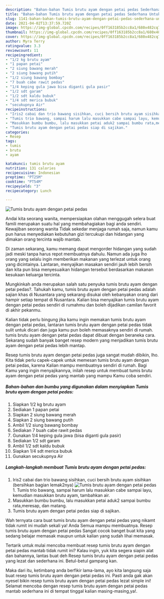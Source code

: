 ```yaml
---
description: "Bahan-bahan Tumis brutu ayam dengan petai pedas Sederhana Untuk Jualan"
title: "Bahan-bahan Tumis brutu ayam dengan petai pedas Sederhana Untuk Jualan"
slug: 1141-bahan-bahan-tumis-brutu-ayam-dengan-petai-pedas-sederhana-untuk-jualan
date: 2021-04-02T13:37:59.720Z
image: https://img-global.cpcdn.com/recipes/0ff163185b2cc8a1/680x482cq70/tumis-brutu-ayam-dengan-petai-pedas-foto-resep-utama.jpg
thumbnail: https://img-global.cpcdn.com/recipes/0ff163185b2cc8a1/680x482cq70/tumis-brutu-ayam-dengan-petai-pedas-foto-resep-utama.jpg
cover: https://img-global.cpcdn.com/recipes/0ff163185b2cc8a1/680x482cq70/tumis-brutu-ayam-dengan-petai-pedas-foto-resep-utama.jpg
author: Myra Terry
ratingvalue: 3.3
reviewcount: 11
recipeingredient:
- "1/2 kg brutu ayam"
- "1 papan petai"
- "2 siung bawang merah"
- "2 siung bawang putih"
- "1/2 siung bawang bombay"
- "7 buah cabe rawit pedas"
- "1/4 keping gula jawa bisa diganti gula pasir"
- "1/2 sdt garam"
- "1/2 sdt kaldu bubuk"
- "1/4 sdt merica bubuk"
- "secukupnya Air"
recipeinstructions:
- "Iris2 cabai dan trio bawang sisihkan, cuci bersih brutu ayam sisihkan (bersihkan bagian lemak2nya)"
- "Tumis trio bawang, sampai harum lalu masukkan cabe sampai layu, kemudian masukkan brutu ayam, tambahkan air."
- "Masukkan bumbu bumbu, lalu masukkan petai aduk2 sampai bumbu rata,meresap, dan matang."
- "Tumis brutu ayam dengan petai pedas siap di sajikan."
categories:
- Resep
tags:
- tumis
- brutu
- ayam

katakunci: tumis brutu ayam 
nutrition: 131 calories
recipecuisine: Indonesian
preptime: "PT25M"
cooktime: "PT54M"
recipeyield: "3"
recipecategory: Lunch

---
```



![Tumis brutu ayam dengan petai pedas](https://img-global.cpcdn.com/recipes/0ff163185b2cc8a1/680x482cq70/tumis-brutu-ayam-dengan-petai-pedas-foto-resep-utama.jpg)

Andai kita seorang wanita, mempersiapkan olahan menggugah selera buat famili merupakan suatu hal yang membahagiakan bagi anda sendiri. Kewajiban seorang  wanita Tidak sekedar menjaga rumah saja, namun kamu pun harus menyediakan kebutuhan gizi tercukupi dan hidangan yang dimakan orang tercinta wajib mantab.

Di zaman  sekarang, kamu memang dapat mengorder hidangan yang sudah jadi meski tanpa harus repot membuatnya dahulu. Namun ada juga lho orang yang selalu ingin memberikan makanan yang terlezat untuk orang yang dicintainya. Lantaran, menyajikan masakan sendiri jauh lebih bersih dan kita pun bisa menyesuaikan hidangan tersebut berdasarkan makanan kesukaan keluarga tercinta. 



Mungkinkah anda merupakan salah satu penyuka tumis brutu ayam dengan petai pedas?. Tahukah kamu, tumis brutu ayam dengan petai pedas adalah sajian khas di Nusantara yang sekarang disukai oleh kebanyakan orang dari hampir setiap tempat di Nusantara. Kalian bisa menyajikan tumis brutu ayam dengan petai pedas sendiri di rumahmu dan boleh dijadikan camilan favorit di akhir pekanmu.

Kalian tidak perlu bingung jika kamu ingin memakan tumis brutu ayam dengan petai pedas, lantaran tumis brutu ayam dengan petai pedas tidak sulit untuk dicari dan juga kamu pun boleh memasaknya sendiri di rumah. tumis brutu ayam dengan petai pedas dapat dibuat dengan beraneka cara. Sekarang sudah banyak banget resep modern yang menjadikan tumis brutu ayam dengan petai pedas lebih mantap.

Resep tumis brutu ayam dengan petai pedas juga sangat mudah dibikin, lho. Kita tidak perlu capek-capek untuk memesan tumis brutu ayam dengan petai pedas, karena Kalian mampu membuatnya sendiri di rumah. Bagi Kamu yang ingin menyajikannya, inilah resep untuk membuat tumis brutu ayam dengan petai pedas yang mantab yang mampu Kamu coba sendiri.

<!--inarticleads1-->

##### Bahan-bahan dan bumbu yang digunakan dalam menyiapkan Tumis brutu ayam dengan petai pedas:

1. Siapkan 1/2 kg brutu ayam
1. Sediakan 1 papan petai
1. Siapkan 2 siung bawang merah
1. Siapkan 2 siung bawang putih
1. Ambil 1/2 siung bawang bombay
1. Sediakan 7 buah cabe rawit pedas
1. Gunakan 1/4 keping gula jawa (bisa diganti gula pasir)
1. Sediakan 1/2 sdt garam
1. Ambil 1/2 sdt kaldu bubuk
1. Siapkan 1/4 sdt merica bubuk
1. Gunakan secukupnya Air




<!--inarticleads2-->

##### Langkah-langkah membuat Tumis brutu ayam dengan petai pedas:

1. Iris2 cabai dan trio bawang sisihkan, cuci bersih brutu ayam sisihkan (bersihkan bagian lemak2nya)
<img src="https://img-global.cpcdn.com/steps/e11f2f1d9bb167af/160x128cq70/tumis-brutu-ayam-dengan-petai-pedas-langkah-memasak-1-foto.jpg" alt="Tumis brutu ayam dengan petai pedas">1. Tumis trio bawang, sampai harum lalu masukkan cabe sampai layu, kemudian masukkan brutu ayam, tambahkan air.
1. Masukkan bumbu bumbu, lalu masukkan petai aduk2 sampai bumbu rata,meresap, dan matang.
1. Tumis brutu ayam dengan petai pedas siap di sajikan.




Wah ternyata cara buat tumis brutu ayam dengan petai pedas yang nikamt tidak rumit ini mudah sekali ya! Anda Semua mampu membuatnya. Resep tumis brutu ayam dengan petai pedas Sangat cocok banget buat kita yang sedang belajar memasak maupun untuk kalian yang sudah lihai memasak.

Tertarik untuk mulai mencoba membuat resep tumis brutu ayam dengan petai pedas mantab tidak rumit ini? Kalau ingin, yuk kita segera siapin alat dan bahannya, lantas buat deh Resep tumis brutu ayam dengan petai pedas yang lezat dan sederhana ini. Betul-betul gampang kan. 

Maka dari itu, ketimbang anda berfikir lama-lama, ayo kita langsung saja buat resep tumis brutu ayam dengan petai pedas ini. Pasti anda gak akan nyesel bikin resep tumis brutu ayam dengan petai pedas lezat simple ini! Selamat mencoba dengan resep tumis brutu ayam dengan petai pedas mantab sederhana ini di tempat tinggal kalian masing-masing,ya!.

